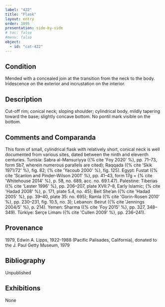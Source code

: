 ```yaml
---
label: "422"
title: "Flask"
layout: entry
order: 1095
presentation: side-by-side
# toc: false
#menu: false 
object:
  - id: "cat-422"
---
```


## Condition

Mended with a concealed join at the transition from the neck to the body. Iridescence on the exterior and incrustation on the interior.

## Description

Cut-off rim; conical neck; sloping shoulder; cylindrical body, mildly tapering toward the base; slightly concave bottom. No pontil mark visible on the bottom.

## Comments and Comparanda

This form of small, cylindrical flask with relatively short, conical neck is well documented from various sites, dated between the ninth and eleventh centuries. Tunisia: Sabra al-Mansuriyya ({% cite 'Foy 2020' %}, pp. 71–73, form Sb7, wherein numerous parallels are cited); Raqqada ({% cite 'Skik 1971/72' %}, fig. 82; {% cite 'Yacoub 2000' %}, fig. 125). Egypt: Fustat ({% cite 'Scanlon and Pinder-Wilson 2001' %}, pp. 41–43, form 17g = {% cite 'Whitehouse 2014' %}, p. 58, no. 689, acc. no. 69.1.47). Palestine: Tiberias ({% cite 'Lester 1996' %}, pp. 206–207, plate XVII:7–8, Early Islamic; {% cite 'Hadad 2008' %}, p. 171, plate 5.4, no. 45); Beit She’an ({% cite 'Hadad 2005' %}, pp. 39–40, plate 35: no. 695); Ramla ({% cite 'Gorin-Rosen 2010' %}, pp. 230–231, fig. 10.5, no. 3); Lebanon: Beirut ({% cite 'Jennings 2004/5' %}, p. 214). Yemen: Sharma ({% cite 'Foy 2015' %}, pp. 327, 348–349). Türkiye: Serçe Limanı ({% cite 'Cullen 2009' %}, pp. 236–241).

## Provenance

1979, Edwin A. Lipps, 1922–1988 (Pacific Palisades, California), donated to the J. Paul Getty Museum, 1979

## Bibliography

Unpublished

## Exhibitions

None